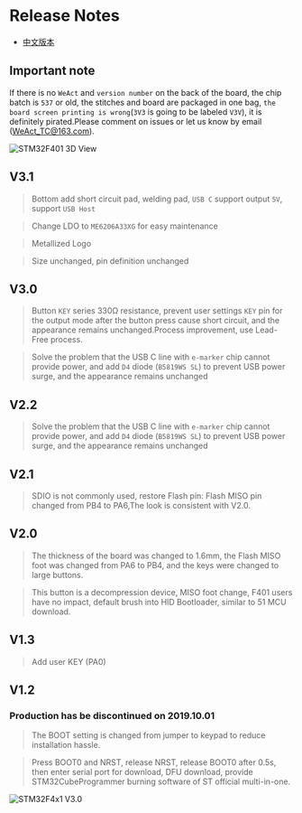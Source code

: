 # Release Notes

* [中文版本](./README-zh.md)

## Important note

If there is no `WeAct` and `version number` on the back of the board, the chip batch is `537` or old, the stitches and board are packaged in one bag, `the board screen printing is wrong`(`3V3` is going to be labeled `V3V`), it is definitely pirated.Please comment on issues or let us know by email (WeAct_TC@163.com).

![STM32F401 3D View](/images/STM32F4x1-V30_3D.jpg)

## V3.1

> Bottom add short circuit pad, welding pad, `USB C` support output `5V`, support `USB Host`

> Change LDO to `ME6206A33XG` for easy maintenance

> Metallized Logo

> Size unchanged, pin definition unchanged

## V3.0

> Button ` KEY ` series 330Ω resistance, prevent user settings ` KEY ` pin for the output mode after the button press cause short circuit, and the appearance remains unchanged.Process improvement, use Lead-Free process.

> Solve the problem that the USB C line with `e-marker` chip cannot provide power, and add `D4` diode (`B5819WS SL`) to prevent USB power surge, and the appearance remains unchanged

## V2.2

> Solve the problem that the USB C line with `e-marker` chip cannot provide power, and add `D4` diode (`B5819WS SL`) to prevent USB power surge, and the appearance remains unchanged

## V2.1

> SDIO is not commonly used, restore Flash pin: Flash MISO pin changed from PB4 to PA6,The look is consistent with V2.0.

## V2.0

> The thickness of the board was changed to 1.6mm, the Flash MISO foot was changed from PA6 to PB4, and the keys were changed to large buttons.

> This button is a decompression device, MISO foot change, F401 users have no impact, default brush into HID Bootloader, similar to 51 MCU download.

## V1.3

> Add user KEY (PA0)

## V1.2

### Production has be discontinued on 2019.10.01

> The BOOT setting is changed from jumper to keypad to reduce installation hassle.

> Press BOOT0 and NRST, release NRST, release BOOT0 after 0.5s, then enter serial port for download, DFU download, provide STM32CubeProgrammer burning software of ST official multi-in-one.


![STM32F4x1 V3.0](/images/STM32F4x1_V30_BoardShape.png "Board Shape STM32F4x1 V3.0")
